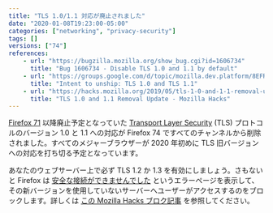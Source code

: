 ```yaml
---
title: "TLS 1.0/1.1 対応が廃止されました"
date: "2020-01-08T19:23:00-05:00"
categories: ["networking", "privacy-security"]
tags: []
versions: ["74"]
references:
    - url: "https://bugzilla.mozilla.org/show_bug.cgi?id=1606734"
      title: "Bug 1606734 - Disable TLS 1.0 and 1.1 by default"
    - url: "https://groups.google.com/d/topic/mozilla.dev.platform/8EFRYDR3N1c/discussion"
      title: "Intent to unship: TLS 1.0 and TLS 1.1"
    - url: "https://hacks.mozilla.org/2019/05/tls-1-0-and-1-1-removal-update/"
      title: "TLS 1.0 and 1.1 Removal Update - Mozilla Hacks"
---
```

[Firefox 71](https://www.fxsitecompat.dev/ja/docs/2019/tls-1-0-and-1-1-are-now-deprecated-disabled-in-nightly/) 以降廃止予定となっていた [Transport Layer Security](https://developer.mozilla.org/docs/Web/Security/Transport_Layer_Security) (TLS) プロトコルのバージョン 1.0 と 1.1 への対応が Firefox 74 ですべてのチャンネルから削除されました。すべてのメジャーブラウザーが 2020 年初めに TLS 旧バージョンへの対応を打ち切る予定となっています。


あなたのウェブサーバー上で必ず TLS 1.2 か 1.3 を有効にしましょう。さもないと Firefox は [安全な接続ができませんでした](https://support.mozilla.org/kb/secure-connection-failed-firefox-did-not-connect) というエラーページを表示して、その新バージョンを使用していないサーバーへユーザーがアクセスするのをブロックします。詳しくは [この Mozilla Hacks ブロク記事](https://hacks.mozilla.org/2019/05/tls-1-0-and-1-1-removal-update/) を参照してください。
